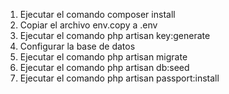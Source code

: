 1. Ejecutar el comando composer install
2. Copiar el archivo env.copy a .env
3. Ejecutar el comando php artisan key:generate
4. Configurar la base de datos
5. Ejecutar el comando php artisan migrate
6. Ejecutar el comando php artisan db:seed
7. Ejecutar el comando php artisan passport:install

